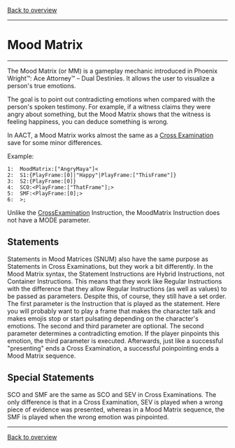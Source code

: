 [Back to overview](index.md)

---
# Mood Matrix

---

The Mood Matrix (or MM) is a gameplay mechanic introduced in Phoenix Wright™: Ace Attorney™ – Dual Destinies. It allows the user to visualize a person's true emotions.

The goal is to point out contradicting emotions when compared with the person's spoken testimony. For example, if a witness claims they were angry about something, but the Mood Matrix shows that the witness is feeling happiness, you can deduce something is wrong.

In AACT, a Mood Matrix works almost the same as a [Cross Examination](CrossExamC.md) save for some minor differences.

Example:
```
1:  MoodMatrix:["AngryMaya"]<
2:  S1:{PlayFrame:[0]|"Happy"|PlayFrame:["ThisFrame"]}
3:  S2:{PlayFrame:[0]}
4:  SCO:<PlayFrame:["ThatFrame"];>
5:  SMF:<PlayFrame:[0];>
6:  >;
```

Unlike the [CrossExamination](CrossExamC.md) Instruction, the MoodMatrix Instruction does not have a MODE parameter.

## Statements
Statements in Mood Matrices (SNUM) also have the same purpose as Statements in Cross Examinations, but they work a bit differently.
In the Mood Matrix syntax, the Statement Instructions are Hybrid Instructions, not Container Instructions. This means that they work like Regular Instructions with the difference that they allow Regular Instructions (as well as values) to be passed as parameters. Despite this, of course, they still have a set order.
The first parameter is the Instruction that is played as the statement. Here you will probably want to play a frame that makes the character talk and makes emojis stop or start pulsating depending on the character's emotions.
The second and third parameter are optional.
The second parameter determines a contradicting emotion. If the player pinpoints this emotion, the third parameter is executed.
Afterwards, just like a successful "presenting" ends a Cross Examination, a successful poinpointing ends a Mood Matrix sequence.

## Special Statements
SCO and SMF are the same as SCO and SEV in Cross Examinations. The only difference is that in a Cross Examination, SEV is played when a wrong piece of evidence was presented, whereas in a Mood Matrix sequence, the SMF is played when the wrong emotion was pinpointed.

---
[Back to overview](index.md)

